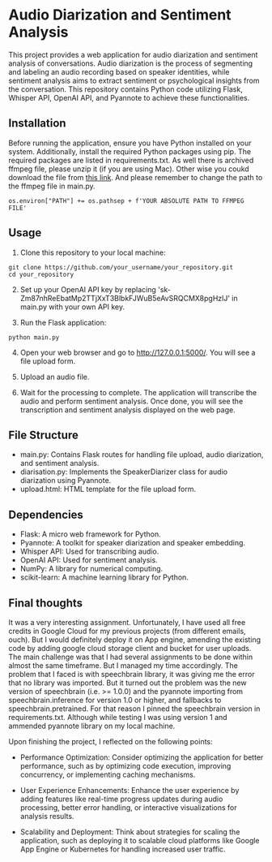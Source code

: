 # Audio Diarization and Sentiment Analysis
This project provides a web application for audio diarization and sentiment analysis of conversations. Audio diarization is the process of segmenting and labeling an audio recording based on speaker identities, while sentiment analysis aims to extract sentiment or psychological insights from the conversation. This repository contains Python code utilizing Flask, Whisper API, OpenAI API, and Pyannote to achieve these functionalities.

## Installation
Before running the application, ensure you have Python installed on your system. Additionally, install the required Python packages using pip. The required packages are listed in requirements.txt.
As well there is archived ffmpeg file, please unzip it (if you are using Mac). Other wise you coukd download the file from [this link](https://ffbinaries.com/downloads). 
And please remember to change the path to the ffmpeg file in main.py.
```console
os.environ["PATH"] += os.pathsep + f'YOUR ABSOLUTE PATH TO FFMPEG FILE'
```

## Usage
1. Clone this repository to your local machine:
```console
git clone https://github.com/your_username/your_repository.git
cd your_repository
```

2. Set up your OpenAI API key by replacing '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' in main.py with your own API key.

3. Run the Flask application:

```console
python main.py
```

4. Open your web browser and go to http://127.0.0.1:5000/. You will see a file upload form.

5. Upload an audio file.

6. Wait for the processing to complete. The application will transcribe the audio and perform sentiment analysis. Once done, you will see the transcription and sentiment analysis displayed on the web page.

## File Structure
* main.py: Contains Flask routes for handling file upload, audio diarization, and sentiment analysis.
* diarisation.py: Implements the SpeakerDiarizer class for audio diarization using Pyannote.
* upload.html: HTML template for the file upload form.
  
## Dependencies
* Flask: A micro web framework for Python.
* Pyannote: A toolkit for speaker diarization and speaker embedding.
* Whisper API: Used for transcribing audio.
* OpenAI API: Used for sentiment analysis.
* NumPy: A library for numerical computing.
* scikit-learn: A machine learning library for Python.

## Final thoughts

It was a very interesting assignment. Unfortunately, I have used all free credits in Google Cloud for my previous projects (from different emails, ouch). But I would definitely deploy it on App engine, amending the existing code by adding google cloud storage client and bucket for user uploads.
The main challenge was that I had several assignments to be done within almost the same timeframe. But I managed my time accordingly.
The problem that I faced is with speechbrain library, it was giving me the error that no library was imported. But it turned out the problem was the new version of speechbrain (i.e. >= 1.0.0) and the pyannote importing from speechbrain.inference for version 1.0 or higher, and fallbacks to speechbrain.pretrained. For that reason I pinned the speechbrain version in requirements.txt. Although while testing I was using version 1 and ammended pyannote library on my local machine.

Upon finishing the project, I reflected on the following points:

* Performance Optimization: Consider optimizing the application for better performance, such as by optimizing code execution, improving concurrency, or implementing caching mechanisms.

* User Experience Enhancements: Enhance the user experience by adding features like real-time progress updates during audio processing, better error handling, or interactive visualizations for analysis results.

* Scalability and Deployment: Think about strategies for scaling the application, such as deploying it to scalable cloud platforms like Google App Engine or Kubernetes for handling increased user traffic.

